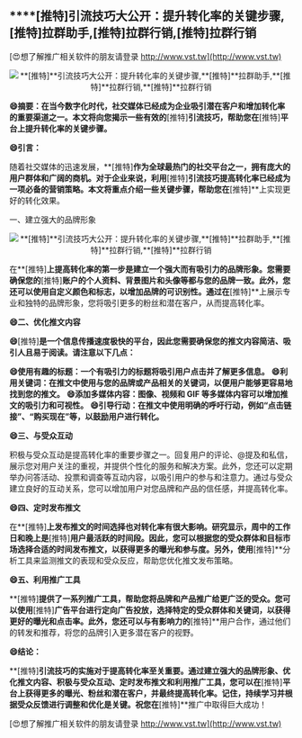 ## ****[推特]**引流技巧大公开：提升转化率的关键步骤,**[推特]**拉群助手,**[推特]**拉群行销,**[推特]**拉群行销**

[😍想了解推广相关软件的朋友请登录 http://www.vst.tw](http://www.vst.tw)

 <center><img src="https://vst.tw/MP4/tuiguang/png/2.png" alt="**[推特]**引流技巧大公开：提升转化率的关键步骤,**[推特]**拉群助手,**[推特]**拉群行销,**[推特]**拉群行销"></center>

**😄摘要：在当今数字化时代，社交媒体已经成为企业吸引潜在客户和增加转化率的重要渠道之一。本文将向您揭示一些有效的**[推特]**引流技巧，帮助您在**[推特]**平台上提升转化率的关键步骤。**

**😄引言：**

随着社交媒体的迅速发展，**[推特]**作为全球最热门的社交平台之一，拥有庞大的用户群体和广阔的商机。对于企业来说，利用**[推特]**引流技巧提高转化率已经成为一项必备的营销策略。本文将重点介绍一些关键步骤，帮助您在**[推特]**上实现更好的转化效果。

一、建立强大的品牌形象

 <center><img src="https://vst.tw/MP4/tuiguang/png/1.png" alt="**[推特]**引流技巧大公开：提升转化率的关键步骤,**[推特]**拉群助手,**[推特]**拉群行销,**[推特]**拉群行销"></center>

在**[推特]**上提高转化率的第一步是建立一个强大而有吸引力的品牌形象。您需要确保您的**[推特]**账户的个人资料、背景图片和头像等都与您的品牌一致。此外，您还可以使用自定义颜色和标志，以增加品牌的可识别性。通过在**[推特]**上展示专业和独特的品牌形象，您将吸引更多的粉丝和潜在客户，从而提高转化率。

**😄二、优化推文内容**

**😄**[推特]**是一个信息传播速度极快的平台，因此您需要确保您的推文内容简洁、吸引人且易于阅读。请注意以下几点：**

**😄使用有趣的标题：一个有吸引力的标题将吸引用户点击并了解更多信息。**
**😄利用关键词：在推文中使用与您的品牌或产品相关的关键词，以便用户能够更容易地找到您的推文。**
**😄添加多媒体内容：图像、视频和 GIF 等多媒体内容可以增加推文的吸引力和可视性。**
**😄引导行动：在推文中使用明确的呼吁行动，例如“点击链接”、“购买现在”等，以鼓励用户进行转化。**

**😄三、与受众互动**

积极与受众互动是提高转化率的重要步骤之一。回复用户的评论、@提及和私信，展示您对用户关注的重视，并提供个性化的服务和解决方案。此外，您还可以定期举办问答活动、投票和调查等互动内容，以吸引用户的参与和注意力。通过与受众建立良好的互动关系，您可以增加用户对您品牌和产品的信任感，并提高转化率。

**😄四、定时发布推文**

在**[推特]**上发布推文的时间选择也对转化率有很大影响。研究显示，周中的工作日和晚上是**[推特]**用户最活跃的时间段。因此，您可以根据您的受众群体和目标市场选择合适的时间发布推文，以获得更多的曝光和参与度。另外，使用**[推特]**分析工具来监测推文的表现和受众反应，帮助您优化推文发布策略。

**😄五、利用推广工具**

**[推特]**提供了一系列推广工具，帮助您将品牌和产品推广给更广泛的受众。您可以使用**[推特]**广告平台进行定向广告投放，选择特定的受众群体和关键词，以获得更好的曝光和点击率。此外，您还可以与有影响力的**[推特]**用户合作，通过他们的转发和推荐，将您的品牌引入更多潜在客户的视野。

**😄结论：**

**[推特]**引流技巧的实施对于提高转化率至关重要。通过建立强大的品牌形象、优化推文内容、积极与受众互动、定时发布推文和利用推广工具，您可以在**[推特]**平台上获得更多的曝光、粉丝和潜在客户，并最终提高转化率。记住，持续学习并根据受众反馈进行调整和优化是关键。祝您在**[推特]**推广中取得巨大成功！

[😍想了解推广相关软件的朋友请登录 http://www.vst.tw](http://www.vst.tw)




